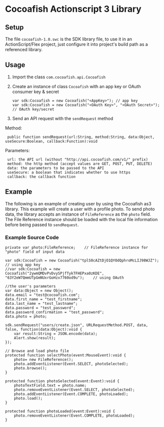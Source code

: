 # Cocoafish Actionscript 3 Library

## Setup

The file `cocoafish-1.0.swc` is the SDK library file, to use it in an ActionScript/Flex project, just configure it into project's build path as a referenced library.

## Usage

1. Import the class `com.cocoafish.api.Cocoafish`
2. Create an instance of class `Cocoafish` with an app key or OAuth consumer key & secret

    `var sdk:Cocoafish = new Cocoafish("<AppKey>"); // app key`  
    `var sdk:Cocoafish = new Cocoafish("<OAuth Key>", "<OAuth Secret>"); // OAuth key/secret`

3. Send an API request with the `sendRequest` method

Method:  

     public function sendRequest(url:String, method:String, data:Object, useSecure:Boolean, callback:Function):void

Parameters:  

     url: the API url (without "http://api.cocoafish.com/v1/" prefix)  
     method: the http method (accept values are GET, POST, PUT, DELETE)  
     data: the parameters to be passed to the API  
     useSecure: a boolean that indicates whether to use https  
     callback: the callback function  

## Example

The following is an example of creating user by using the Cocoafish as3 library. This example will create a user with a profile photo. To send photo data, the library accepts an instance of `FileReference` as the `photo` field. The File Reference instance should be loaded with the local file information before being passed to `sendRequest`.

### Example Source Code

	private var photo:FileReference;	// FileReference instance for "photo" field of input data

	var sdk:Cocoafish = new Cocoafish("tplS0cAZtDjO1QYOdQphroMcLIJ98WJZ");	// using app key
	//var sdk:Cocoafish = new Cocoafish("2ywmQMDvPvDvySPjfTykTFHEPxa0zKDE", "63Y2eW7QmmUTpGmNUxrGoHzx7760od9u");	// using OAuth
	
	//the user's parameters
	var data:Object = new Object();
	data.email = "test@cocoafish.com";
	data.first_name = "test_firstname";
	data.last_name = "test_lastname";
	data.password = "test_password";
	data.password_confirmation = "test_password";
	data.photo = photo;
				
	sdk.sendRequest("users/create.json", URLRequestMethod.POST, data, false, function(data:Object):void {
		var result:String = JSON.encode(data);
		Alert.show(result);
	});
	
	// Browse and load photo file
	protected function selectPhoto(event:MouseEvent):void {
		photo= new FileReference();
		photo.addEventListener(Event.SELECT, photoSelected);
		photo.browse();
	}
			
	protected function photoSelected(event:Event):void {
		photoTextField.text = photo.name;
		photo.removeEventListener(Event.SELECT, photoSelected);
		photo.addEventListener(Event.COMPLETE, photoLoaded);
		photo.load();
	}
			
	protected function photoLoaded(event:Event):void {
		photo.removeEventListener(Event.COMPLETE, photoLoaded);
	}
